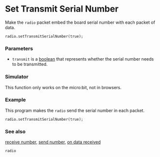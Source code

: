 # Set Transmit Serial Number

Make the ``radio`` packet embed the board serial number with each packet of data.

```sig
radio.setTransmitSerialNumber(true);
```

### Parameters

* ``transmit`` is a [boolean](/reference/types/boolean) that represents whether the serial number needs to be transmitted.

### Simulator

This function only works on the micro:bit, not in browsers.

### Example

This program makes the ``radio`` send the serial number in each packet.

```blocks
radio.setTransmitSerialNumber(true);
```

### See also

[receive number](/reference/radio/receive-number), [send number](/reference/radio/send-number), [on data received](/reference/radio/on-data-received)

```package
radio
```